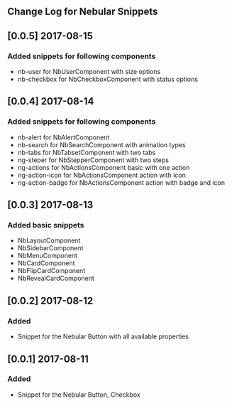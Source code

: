 ## Change Log for Nebular Snippets

## [0.0.5] 2017-08-15

### Added snippets for following components

- nb-user for NbUserComponent with size options
- nb-checkbox for NbCheckboxComponent with status options

## [0.0.4] 2017-08-14

### Added snippets for following components

- nb-alert for NbAlertComponent
- nb-search for NbSearchComponent with animation types
- nb-tabs for NbTabsetComponent with two tabs
- ng-steper for NbStepperComponent with two steps
- ng-actions for NbActionsComponent basic with one action
- ng-action-icon for NbActionsComponent action with icon
- ng-action-badge for NbActionsComponent action with badge and icon

## [0.0.3] 2017-08-13

### Added basic snippets

- NbLayoutComponent
- NbSidebarComponent
- NbMenuComponent
- NbCardComponent
- NbFlipCardComponent
- NbRevealCardComponent

## [0.0.2] 2017-08-12

### Added

- Snippet for the Nebular Button with all available properties

## [0.0.1] 2017-08-11

### Added

- Snippet for the Nebular Button, Checkbox
